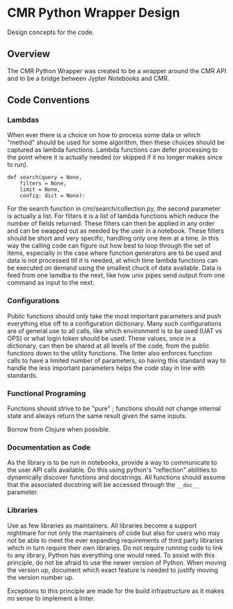# CMR Python Wrapper Design

Design concepts for the code.

## Overview

The CMR Python Wrapper was created to be a wrapper around the CMR API and to be a bridge between Jypter Notebooks and CMR.

## Code Conventions

### Lambdas
When ever there is a choice on how to process some data or which "method" should be used for some algorithm, then these choices should be captured as lambda functions. Lambda functions can defer processing to the point where it is actually needed (or skipped if it no longer makes since to run).

    def search(query = None,
    	filters = None,
		limit = None,
		config: dict = None):
		
For the search function in cmr/search/collection.py, the second parameter is actually a list. For filters it is a list of lambda functions which reduce the number of fields returned. These filters can then be applied in any order and can be swapped out as needed by the user in a notebook. These filters should be short and very specific, handling only one item at a time. In this way the calling code can figure out how best to loop through the set of items, especially in the case where function generators are to be used and data is not processed till it is needed, at which time lambda functions can be executed on demand using the smallest chuck of data available. Data is feed from one lamdba to the next, like how unix pipes send output from one command as input to the next.

### Configurations

Public functions should only take the most important parameters and push everything else off to a configuration dictionary. Many such configurations are of general use to all calls, like which environment is to be used (UAT vs OPS) or what login token should be used. These values, once in a dictionary, can then be shared at all levels of the code, from the public functions down to the utility functions. The linter also enforces function calls to have a limited number of parameters, so having this standard way to handle the less important parameters helps the code stay in line with standards.

### Functional Programing

Functions should strive to be "pure" ; functions should not change internal state and always return the same result given the same inputs.

Borrow from Clojure when possible.

### Documentation as Code

As the library is to be run in notebooks, provide a way to communicate to the user API calls available. Do this using python's "reflection" abilities to dynamically discover functions and docstrings. All functions should assume that the associated docstring will be accessed through the `__doc__` parameter.

### Libraries

Use as few libraries as maintainers. All libraries become a support nightmare for not only the maintainers of code but also for users who may not be able to meet the ever expanding requirements of third party libraries which in turn require their own libraries. Do not require running code to link to any library, Python has everything one would need. To assist with this principle, do not be afraid to use the newer version of Python. When moving the version up, document which exact feature is needed to justify moving the version number up.

Exceptions to this principle are made for the build infrastructure as it makes no sense to implement a linter.